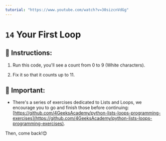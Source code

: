 ```yaml
---
tutorial: "https://www.youtube.com/watch?v=30sizcnVdGg"
---
```


# `14` Your First Loop

## 📝  Instructions:

1. Run this code, you'll see a count from 0 to 9 (White characters).  

2. Fix it so that it counts up to 11.

##  🔎 Important: 

+ There's a series of exercises dedicated to Lists and Loops, we encourage you to go and finish those before continuing: [https://github.com/4GeeksAcademy/python-lists-loops-programming-exercises](https://github.com/4GeeksAcademy/python-lists-loops-programming-exercises).

Then, come back!😊